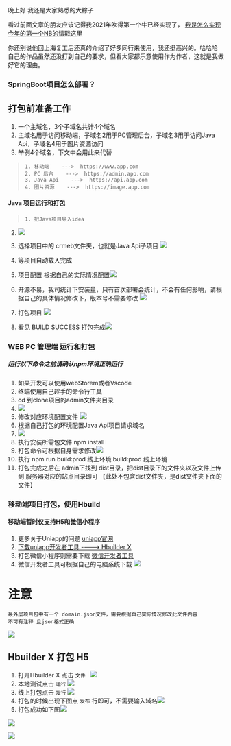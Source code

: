 晚上好
我还是大家熟悉的大粽子

看过前面文章的朋友应该记得我2021年吹得第一个牛已经实现了， [我是怎么实现今年的第一个NB的请戳这里](https://mp.weixin.qq.com/s/E6k_UU3Nx3-x6KegwO2DsA)

你还别说他回上海复工后还真的介绍了好多同行来使用，我还挺高兴的。哈哈哈 自己的作品虽然还没打到自己的要求，但看大家都乐意使用作为作者，这就是我做好它的理由。

### SpringBoot项目怎么部署？
## 打包前准备工作

1. 一个主域名，3个子域名共计4个域名    
2. 主域名用于访问移动端，子域名2用于PC管理后台，子域名3用于访问Java Api，子域名4用于图片资源访问
3. 举例4个域名，下文中会用此来代替
>     1. 移动端    --->  https://www.app.com
>     2. PC 后台    --->  https://admin.app.com
>     3. Java Api    --->  https://api.app.com
>     4. 图片资源    --->  https://image.app.com

#### Java 项目运行和打包
>     1. 把Java项目导入idea
   2. ![](https://git.kancloud.cn/repos/crmeb/crmeb_java/raw/9e60c6426638e7fbab9856a14f18abf513168cc4/images/screenshot_1597894150924.png?access-token=eyJ0eXAiOiJKV1QiLCJhbGciOiJIUzI1NiJ9.eyJleHAiOjE2MTQxMzQ1OTcsImlhdCI6MTYxNDA5MTM5NywicmVwb3NpdG9yeSI6ImNybWViXC9jcm1lYl9qYXZhIiwidXNlciI6eyJ1c2VybmFtZSI6InN0aXZlcGVpbSIsIm5hbWUiOiJcdTU5MjdcdTdjYmRcdTViNTAiLCJlbWFpbCI6InN0aXZlcGVpbUBvdXRsb29rLmNvbSIsInRva2VuIjoiMDNkNDAzYzIyMjEzZmZlZWQ0MDFjNTY1ZDA2YWI1OGIiLCJhdXRob3JpemUiOnsicHVsbCI6dHJ1ZSwicHVzaCI6dHJ1ZSwiYWRtaW4iOnRydWV9fX0.YSirD8cq0sUMsVwCI7LmznG60vCwikQ8YPmjK6GuYNo)

   3. 选择项目中的 crmeb文件夹，也就是Java Api子项目 ![](https://git.kancloud.cn/repos/crmeb/crmeb_java/raw/9e60c6426638e7fbab9856a14f18abf513168cc4/images/screenshot_1597894279171.png?access-token=eyJ0eXAiOiJKV1QiLCJhbGciOiJIUzI1NiJ9.eyJleHAiOjE2MTQxMzQ1OTcsImlhdCI6MTYxNDA5MTM5NywicmVwb3NpdG9yeSI6ImNybWViXC9jcm1lYl9qYXZhIiwidXNlciI6eyJ1c2VybmFtZSI6InN0aXZlcGVpbSIsIm5hbWUiOiJcdTU5MjdcdTdjYmRcdTViNTAiLCJlbWFpbCI6InN0aXZlcGVpbUBvdXRsb29rLmNvbSIsInRva2VuIjoiMDNkNDAzYzIyMjEzZmZlZWQ0MDFjNTY1ZDA2YWI1OGIiLCJhdXRob3JpemUiOnsicHVsbCI6dHJ1ZSwicHVzaCI6dHJ1ZSwiYWRtaW4iOnRydWV9fX0.YSirD8cq0sUMsVwCI7LmznG60vCwikQ8YPmjK6GuYNo)
   4. 等项目自动载入完成
   5. 项目配置    根据自己的实际情况配置![](https://git.kancloud.cn/repos/crmeb/crmeb_java/raw/9e60c6426638e7fbab9856a14f18abf513168cc4/images/screenshot_1597891981215.png?access-token=eyJ0eXAiOiJKV1QiLCJhbGciOiJIUzI1NiJ9.eyJleHAiOjE2MTQxMzQ1OTcsImlhdCI6MTYxNDA5MTM5NywicmVwb3NpdG9yeSI6ImNybWViXC9jcm1lYl9qYXZhIiwidXNlciI6eyJ1c2VybmFtZSI6InN0aXZlcGVpbSIsIm5hbWUiOiJcdTU5MjdcdTdjYmRcdTViNTAiLCJlbWFpbCI6InN0aXZlcGVpbUBvdXRsb29rLmNvbSIsInRva2VuIjoiMDNkNDAzYzIyMjEzZmZlZWQ0MDFjNTY1ZDA2YWI1OGIiLCJhdXRob3JpemUiOnsicHVsbCI6dHJ1ZSwicHVzaCI6dHJ1ZSwiYWRtaW4iOnRydWV9fX0.YSirD8cq0sUMsVwCI7LmznG60vCwikQ8YPmjK6GuYNo)
   8. 开源不易，我司统计下安装量，只有首次部署会统计，不会有任何影响，请根据自己的具体情况修改下，版本号不需要修改 ![](https://git.kancloud.cn/repos/crmeb/crmeb_java/raw/9e60c6426638e7fbab9856a14f18abf513168cc4/images/screenshot_1597894371373.png?access-token=eyJ0eXAiOiJKV1QiLCJhbGciOiJIUzI1NiJ9.eyJleHAiOjE2MTQxMzQ1OTcsImlhdCI6MTYxNDA5MTM5NywicmVwb3NpdG9yeSI6ImNybWViXC9jcm1lYl9qYXZhIiwidXNlciI6eyJ1c2VybmFtZSI6InN0aXZlcGVpbSIsIm5hbWUiOiJcdTU5MjdcdTdjYmRcdTViNTAiLCJlbWFpbCI6InN0aXZlcGVpbUBvdXRsb29rLmNvbSIsInRva2VuIjoiMDNkNDAzYzIyMjEzZmZlZWQ0MDFjNTY1ZDA2YWI1OGIiLCJhdXRob3JpemUiOnsicHVsbCI6dHJ1ZSwicHVzaCI6dHJ1ZSwiYWRtaW4iOnRydWV9fX0.YSirD8cq0sUMsVwCI7LmznG60vCwikQ8YPmjK6GuYNo)
   7. 打包项目 ![](../images/screenshot_1597891981215.png)
   12. 看见  BUILD SUCCESS  打包完成![](https://git.kancloud.cn/repos/crmeb/crmeb_java/raw/9e60c6426638e7fbab9856a14f18abf513168cc4/images/screenshot_1597892069883.png?access-token=eyJ0eXAiOiJKV1QiLCJhbGciOiJIUzI1NiJ9.eyJleHAiOjE2MTQxMzQ1OTcsImlhdCI6MTYxNDA5MTM5NywicmVwb3NpdG9yeSI6ImNybWViXC9jcm1lYl9qYXZhIiwidXNlciI6eyJ1c2VybmFtZSI6InN0aXZlcGVpbSIsIm5hbWUiOiJcdTU5MjdcdTdjYmRcdTViNTAiLCJlbWFpbCI6InN0aXZlcGVpbUBvdXRsb29rLmNvbSIsInRva2VuIjoiMDNkNDAzYzIyMjEzZmZlZWQ0MDFjNTY1ZDA2YWI1OGIiLCJhdXRob3JpemUiOnsicHVsbCI6dHJ1ZSwicHVzaCI6dHJ1ZSwiYWRtaW4iOnRydWV9fX0.YSirD8cq0sUMsVwCI7LmznG60vCwikQ8YPmjK6GuYNo)


### WEB PC 管理端 运行和打包
##### 运行以下命令之前请确认npm环境正确运行
1. 如果开发可以使用webStorem或者Vscode 
2. 终端使用自己趁手的命令行工具
3. cd 到clone项目的admin文件夹目录
4. ![](https://git.kancloud.cn/repos/crmeb/crmeb_java/raw/9e60c6426638e7fbab9856a14f18abf513168cc4/images/screenshot_1597892271529.png?access-token=eyJ0eXAiOiJKV1QiLCJhbGciOiJIUzI1NiJ9.eyJleHAiOjE2MTQxMzQ1OTcsImlhdCI6MTYxNDA5MTM5NywicmVwb3NpdG9yeSI6ImNybWViXC9jcm1lYl9qYXZhIiwidXNlciI6eyJ1c2VybmFtZSI6InN0aXZlcGVpbSIsIm5hbWUiOiJcdTU5MjdcdTdjYmRcdTViNTAiLCJlbWFpbCI6InN0aXZlcGVpbUBvdXRsb29rLmNvbSIsInRva2VuIjoiMDNkNDAzYzIyMjEzZmZlZWQ0MDFjNTY1ZDA2YWI1OGIiLCJhdXRob3JpemUiOnsicHVsbCI6dHJ1ZSwicHVzaCI6dHJ1ZSwiYWRtaW4iOnRydWV9fX0.YSirD8cq0sUMsVwCI7LmznG60vCwikQ8YPmjK6GuYNo)
5. 修改对应环境配置文件 ![](https://git.kancloud.cn/repos/crmeb/crmeb_java/raw/9e60c6426638e7fbab9856a14f18abf513168cc4/images/screenshot_1597892472288.png?access-token=eyJ0eXAiOiJKV1QiLCJhbGciOiJIUzI1NiJ9.eyJleHAiOjE2MTQxMzQ1OTcsImlhdCI6MTYxNDA5MTM5NywicmVwb3NpdG9yeSI6ImNybWViXC9jcm1lYl9qYXZhIiwidXNlciI6eyJ1c2VybmFtZSI6InN0aXZlcGVpbSIsIm5hbWUiOiJcdTU5MjdcdTdjYmRcdTViNTAiLCJlbWFpbCI6InN0aXZlcGVpbUBvdXRsb29rLmNvbSIsInRva2VuIjoiMDNkNDAzYzIyMjEzZmZlZWQ0MDFjNTY1ZDA2YWI1OGIiLCJhdXRob3JpemUiOnsicHVsbCI6dHJ1ZSwicHVzaCI6dHJ1ZSwiYWRtaW4iOnRydWV9fX0.YSirD8cq0sUMsVwCI7LmznG60vCwikQ8YPmjK6GuYNo)
6. 根据自己打包的环境配置Java Api项目请求域名
7. ![](https://git.kancloud.cn/repos/crmeb/crmeb_java/raw/9e60c6426638e7fbab9856a14f18abf513168cc4/images/screenshot_1597892557867.png?access-token=eyJ0eXAiOiJKV1QiLCJhbGciOiJIUzI1NiJ9.eyJleHAiOjE2MTQxMzQ1OTcsImlhdCI6MTYxNDA5MTM5NywicmVwb3NpdG9yeSI6ImNybWViXC9jcm1lYl9qYXZhIiwidXNlciI6eyJ1c2VybmFtZSI6InN0aXZlcGVpbSIsIm5hbWUiOiJcdTU5MjdcdTdjYmRcdTViNTAiLCJlbWFpbCI6InN0aXZlcGVpbUBvdXRsb29rLmNvbSIsInRva2VuIjoiMDNkNDAzYzIyMjEzZmZlZWQ0MDFjNTY1ZDA2YWI1OGIiLCJhdXRob3JpemUiOnsicHVsbCI6dHJ1ZSwicHVzaCI6dHJ1ZSwiYWRtaW4iOnRydWV9fX0.YSirD8cq0sUMsVwCI7LmznG60vCwikQ8YPmjK6GuYNo)
8. 执行安装所需包文件 npm install 
9. 打包命令可根据自身需求修改![](https://git.kancloud.cn/repos/crmeb/crmeb_java/raw/9e60c6426638e7fbab9856a14f18abf513168cc4/images/screenshot_1597892781915.png?access-token=eyJ0eXAiOiJKV1QiLCJhbGciOiJIUzI1NiJ9.eyJleHAiOjE2MTQxMzQ1OTcsImlhdCI6MTYxNDA5MTM5NywicmVwb3NpdG9yeSI6ImNybWViXC9jcm1lYl9qYXZhIiwidXNlciI6eyJ1c2VybmFtZSI6InN0aXZlcGVpbSIsIm5hbWUiOiJcdTU5MjdcdTdjYmRcdTViNTAiLCJlbWFpbCI6InN0aXZlcGVpbUBvdXRsb29rLmNvbSIsInRva2VuIjoiMDNkNDAzYzIyMjEzZmZlZWQ0MDFjNTY1ZDA2YWI1OGIiLCJhdXRob3JpemUiOnsicHVsbCI6dHJ1ZSwicHVzaCI6dHJ1ZSwiYWRtaW4iOnRydWV9fX0.YSirD8cq0sUMsVwCI7LmznG60vCwikQ8YPmjK6GuYNo)
10. 执行 npm run build:prod   线上环境              build:prod 线上环境   
11. 打包完成之后在 admin下找到 dist目录，把dist目录下的文件夹以及文件上传到 服务器对应的站点目录即可 【此处不包含dist文件夹，是dist文件夹下面的文件】


### 移动端项目打包，使用Hbuild
#### 移动端暂时仅支持H5和微信小程序
1. 更多关于Uniapp的问题 [uniapp官网](https://uniapp.dcloud.io/)
2. [下载uniapp开发者工具  ----> Hbuilder X](https://www.dcloud.io/hbuilderx.html)
3. 打包微信小程序则需要下载 [微信开发者工具](https://developers.weixin.qq.com/miniprogram/dev/devtools/stable.html)
4. 微信开发者工具可根据自己的电脑系统下载 ![](https://git.kancloud.cn/repos/crmeb/crmeb_java/raw/9e60c6426638e7fbab9856a14f18abf513168cc4/images/screenshot_1597893319615.png?access-token=eyJ0eXAiOiJKV1QiLCJhbGciOiJIUzI1NiJ9.eyJleHAiOjE2MTQxMzQ1OTcsImlhdCI6MTYxNDA5MTM5NywicmVwb3NpdG9yeSI6ImNybWViXC9jcm1lYl9qYXZhIiwidXNlciI6eyJ1c2VybmFtZSI6InN0aXZlcGVpbSIsIm5hbWUiOiJcdTU5MjdcdTdjYmRcdTViNTAiLCJlbWFpbCI6InN0aXZlcGVpbUBvdXRsb29rLmNvbSIsInRva2VuIjoiMDNkNDAzYzIyMjEzZmZlZWQ0MDFjNTY1ZDA2YWI1OGIiLCJhdXRob3JpemUiOnsicHVsbCI6dHJ1ZSwicHVzaCI6dHJ1ZSwiYWRtaW4iOnRydWV9fX0.YSirD8cq0sUMsVwCI7LmznG60vCwikQ8YPmjK6GuYNo)

# 注意
``` 
最外层项目包中有一个 domain.json文件，需要根据自己实际情况修改此文件内容
不可有注释 且json格式正确
```
![](https://git.kancloud.cn/repos/crmeb/crmeb_java/raw/9e60c6426638e7fbab9856a14f18abf513168cc4/images/screenshot_1597893806768.png?access-token=eyJ0eXAiOiJKV1QiLCJhbGciOiJIUzI1NiJ9.eyJleHAiOjE2MTQxMzQ1OTcsImlhdCI6MTYxNDA5MTM5NywicmVwb3NpdG9yeSI6ImNybWViXC9jcm1lYl9qYXZhIiwidXNlciI6eyJ1c2VybmFtZSI6InN0aXZlcGVpbSIsIm5hbWUiOiJcdTU5MjdcdTdjYmRcdTViNTAiLCJlbWFpbCI6InN0aXZlcGVpbUBvdXRsb29rLmNvbSIsInRva2VuIjoiMDNkNDAzYzIyMjEzZmZlZWQ0MDFjNTY1ZDA2YWI1OGIiLCJhdXRob3JpemUiOnsicHVsbCI6dHJ1ZSwicHVzaCI6dHJ1ZSwiYWRtaW4iOnRydWV9fX0.YSirD8cq0sUMsVwCI7LmznG60vCwikQ8YPmjK6GuYNo)

## Hbuilder X 打包 H5
1. 打开Hbuilder X 点击  `文件 `
![](https://git.kancloud.cn/repos/crmeb/crmeb_java/raw/9e60c6426638e7fbab9856a14f18abf513168cc4/images/screenshot_1597893446159.png?access-token=eyJ0eXAiOiJKV1QiLCJhbGciOiJIUzI1NiJ9.eyJleHAiOjE2MTQxMzQ1OTcsImlhdCI6MTYxNDA5MTM5NywicmVwb3NpdG9yeSI6ImNybWViXC9jcm1lYl9qYXZhIiwidXNlciI6eyJ1c2VybmFtZSI6InN0aXZlcGVpbSIsIm5hbWUiOiJcdTU5MjdcdTdjYmRcdTViNTAiLCJlbWFpbCI6InN0aXZlcGVpbUBvdXRsb29rLmNvbSIsInRva2VuIjoiMDNkNDAzYzIyMjEzZmZlZWQ0MDFjNTY1ZDA2YWI1OGIiLCJhdXRob3JpemUiOnsicHVsbCI6dHJ1ZSwicHVzaCI6dHJ1ZSwiYWRtaW4iOnRydWV9fX0.YSirD8cq0sUMsVwCI7LmznG60vCwikQ8YPmjK6GuYNo)
2. 本地测试点击  `运行`
![](https://git.kancloud.cn/repos/crmeb/crmeb_java/raw/9e60c6426638e7fbab9856a14f18abf513168cc4/images/screenshot_1597893536652.png?access-token=eyJ0eXAiOiJKV1QiLCJhbGciOiJIUzI1NiJ9.eyJleHAiOjE2MTQxMzQ1OTcsImlhdCI6MTYxNDA5MTM5NywicmVwb3NpdG9yeSI6ImNybWViXC9jcm1lYl9qYXZhIiwidXNlciI6eyJ1c2VybmFtZSI6InN0aXZlcGVpbSIsIm5hbWUiOiJcdTU5MjdcdTdjYmRcdTViNTAiLCJlbWFpbCI6InN0aXZlcGVpbUBvdXRsb29rLmNvbSIsInRva2VuIjoiMDNkNDAzYzIyMjEzZmZlZWQ0MDFjNTY1ZDA2YWI1OGIiLCJhdXRob3JpemUiOnsicHVsbCI6dHJ1ZSwicHVzaCI6dHJ1ZSwiYWRtaW4iOnRydWV9fX0.YSirD8cq0sUMsVwCI7LmznG60vCwikQ8YPmjK6GuYNo)
3. 线上打包点击  `发行`
![](https://git.kancloud.cn/repos/crmeb/crmeb_java/raw/9e60c6426638e7fbab9856a14f18abf513168cc4/images/screenshot_1597893652651.png?access-token=eyJ0eXAiOiJKV1QiLCJhbGciOiJIUzI1NiJ9.eyJleHAiOjE2MTQxMzQ1OTcsImlhdCI6MTYxNDA5MTM5NywicmVwb3NpdG9yeSI6ImNybWViXC9jcm1lYl9qYXZhIiwidXNlciI6eyJ1c2VybmFtZSI6InN0aXZlcGVpbSIsIm5hbWUiOiJcdTU5MjdcdTdjYmRcdTViNTAiLCJlbWFpbCI6InN0aXZlcGVpbUBvdXRsb29rLmNvbSIsInRva2VuIjoiMDNkNDAzYzIyMjEzZmZlZWQ0MDFjNTY1ZDA2YWI1OGIiLCJhdXRob3JpemUiOnsicHVsbCI6dHJ1ZSwicHVzaCI6dHJ1ZSwiYWRtaW4iOnRydWV9fX0.YSirD8cq0sUMsVwCI7LmznG60vCwikQ8YPmjK6GuYNo)
4.  打包的时候出现下图点 `发布` 行即可，不需要输入域名![](https://git.kancloud.cn/repos/crmeb/crmeb_java/raw/9e60c6426638e7fbab9856a14f18abf513168cc4/images/screenshot_1597895181120.png?access-token=eyJ0eXAiOiJKV1QiLCJhbGciOiJIUzI1NiJ9.eyJleHAiOjE2MTQxMzQ1OTcsImlhdCI6MTYxNDA5MTM5NywicmVwb3NpdG9yeSI6ImNybWViXC9jcm1lYl9qYXZhIiwidXNlciI6eyJ1c2VybmFtZSI6InN0aXZlcGVpbSIsIm5hbWUiOiJcdTU5MjdcdTdjYmRcdTViNTAiLCJlbWFpbCI6InN0aXZlcGVpbUBvdXRsb29rLmNvbSIsInRva2VuIjoiMDNkNDAzYzIyMjEzZmZlZWQ0MDFjNTY1ZDA2YWI1OGIiLCJhdXRob3JpemUiOnsicHVsbCI6dHJ1ZSwicHVzaCI6dHJ1ZSwiYWRtaW4iOnRydWV9fX0.YSirD8cq0sUMsVwCI7LmznG60vCwikQ8YPmjK6GuYNo)
5. 打包成功如下图![](https://git.kancloud.cn/repos/crmeb/crmeb_java/raw/9e60c6426638e7fbab9856a14f18abf513168cc4/images/screenshot_1597895292281.png?access-token=eyJ0eXAiOiJKV1QiLCJhbGciOiJIUzI1NiJ9.eyJleHAiOjE2MTQxMzQ1OTcsImlhdCI6MTYxNDA5MTM5NywicmVwb3NpdG9yeSI6ImNybWViXC9jcm1lYl9qYXZhIiwidXNlciI6eyJ1c2VybmFtZSI6InN0aXZlcGVpbSIsIm5hbWUiOiJcdTU5MjdcdTdjYmRcdTViNTAiLCJlbWFpbCI6InN0aXZlcGVpbUBvdXRsb29rLmNvbSIsInRva2VuIjoiMDNkNDAzYzIyMjEzZmZlZWQ0MDFjNTY1ZDA2YWI1OGIiLCJhdXRob3JpemUiOnsicHVsbCI6dHJ1ZSwicHVzaCI6dHJ1ZSwiYWRtaW4iOnRydWV9fX0.YSirD8cq0sUMsVwCI7LmznG60vCwikQ8YPmjK6GuYNo)


![](https://gitee.com/stivepeim/img4mk/raw/master/20201218232623.jpg)

![](https://gitee.com/stivepeim/img4mk/raw/master/20201226230441.gif)